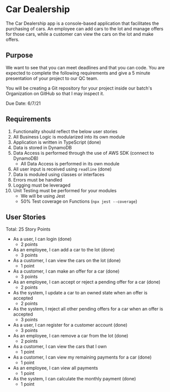 # Car Dealership

The Car Dealership app is a console-based application that facilitates the purchasing of cars. An employee can add cars to the lot and manage offers for those cars, while a customer can view the cars on the lot and make offers.

## Purpose

We want to see that you can meet deadlines and that you can code. You are expected to complete the following requirements and give a 5 minute presentation of your project to our QC team.

You will be creating a Git repository for your project inside our batch's Organization on GitHub so that I may inspect it.

Due Date: 6/7/21

## Requirements
1. Functionality should reflect the below user stories
2. All Business Logic is modularized into its own module
3. Application is written in TypeScript (done)
4. Data is stored in DynamoDB
5. Data Access is performed through the use of AWS SDK (connect to DynamoDB)
    - All Data Access is performed in its own module
6. All user input is received using `readline` (done)
7. Data is moduled using classes or interfaces
8. Errors must be handled
9. Logging must be leveraged
10. Unit Testing must be performed for your modules
    - We will be using Jest
    - 50% Test coverage on Functions (`npx jest --coverage`)

## User Stories
Total: 25 Story Points

- As a user, I can login (done)
    - 2 points
- As an employee, I can add a car to the lot (done)
    - 3 points
- As a customer, I can view the cars on the lot (done)
    - 1 point
- As a customer, I can make an offer for a car (done)
    - 3 points
- As an employee, I can accept or reject a pending offer for a car (done)
    - 2 points
- As the system, I update a car to an owned state when an offer is accepted
    - 2 points
- As the system, I reject all other pending offers for a car when an offer is accepted
    - 3 points
- As a user, I can register for a customer account (done)
    - 3 points
- As an employee, I can remove a car from the lot (done)
    - 2 points
- As a customer, I can view the cars that I own
    - 1 point
- As a customer, I can view my remaining payments for a car (done)
    - 1 point
- As an employee, I can view all payments
    - 1 point
- As the system, I can calculate the monthly payment (done)
    - 1 point